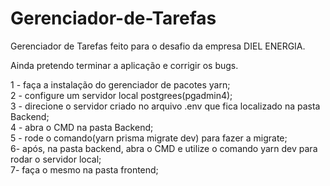# Gerenciador-de-Tarefas

Gerenciador de Tarefas feito para o desafio da empresa DIEL ENERGIA.

Ainda pretendo terminar a aplicação e corrigir os bugs.

1 - faça a instalação do gerenciador de pacotes yarn; </br >
2 - configure um servidor local postgrees(pgadmin4); </br >
3 - direcione o servidor criado no arquivo .env que fica localizado na pasta Backend; </br >
4 - abra o CMD na pasta Backend; </br >
5 - rode o comando(yarn prisma migrate dev) para fazer a migrate;  </br >
6-  após, na pasta backend, abra o CMD e utilize o comando yarn dev para rodar o servidor local; </br >
7-  faça o mesmo na pasta frontend;  </br >


